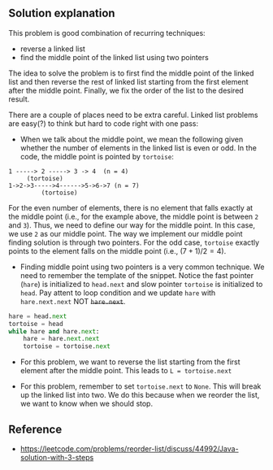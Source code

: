 ## Solution explanation

This problem is good combination of recurring techniques:

- reverse a linked list
- find the middle point of the linked list using two pointers

The idea to solve the problem is to first find the middle point of the linked list and then
reverse the rest of linked list starting from the first element after the middle point. Finally,
we fix the order of the list to the desired result.

There are a couple of places need to be extra careful. Linked list problems are easy(?) to think but
hard to code right with one pass:

- When we talk about the middle point, we mean the following given whether the number of elements in 
the linked list is even or odd. In the code, the middle point is pointed by `tortoise`:

```
1 -----> 2 -----> 3 -> 4  (n = 4)
     (tortoise)
1->2->3----->4------>5->6->7 (n = 7)
         (tortoise)
```

For the even number of elements, there is no element that falls exactly at the middle point (i.e.,
for the example above, the middle point is between `2` and `3`). Thus, we need to define our way
for the middle point. In this case, we use `2` as our middle point. The way we implement our middle 
point finding solution is through two pointers. For the odd case, `tortoise` exactly points to the
element falls on the middle point (i.e., $(7+1)/2 = 4$).

- Finding middle point using two pointers is a very common technique. We need to remember the template
of the snippet. Notice the fast pointer (`hare`) is initialized to `head.next` and slow pointer
`tortoise` is initialized to `head`. Pay attent to loop condition and we update `hare` with
`hare.next.next` NOT ~~`hare.next`~~.

```python
hare = head.next
tortoise = head
while hare and hare.next:
    hare = hare.next.next
    tortoise = tortoise.next
```

- For this problem, we want to reverse the list starting from the first element after the middle point.
This leads to `L = tortoise.next`

- For this problem, remember to set `tortoise.next` to `None`. This will break up the linked list into
two. We do this because when we reorder the list, we want to know when we should stop.

## Reference

- https://leetcode.com/problems/reorder-list/discuss/44992/Java-solution-with-3-steps